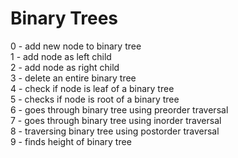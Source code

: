 # Binary Trees <br />
0 - add new node to binary tree <br />
1 - add node as left child <br />
2 - add node as right child <br />
3 - delete an entire binary tree <br />
4 - check if node is leaf of a binary tree <br />
5 - checks if node is root of a binary tree <br />
6 - goes through binary tree using preorder traversal <br />
7 - goes through binary tree using inorder traversal <br />
8 - traversing binary tree using postorder traversal <br />
9 - finds height of binary tree <br />
